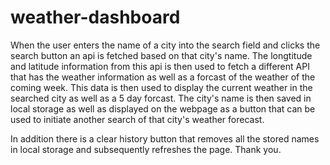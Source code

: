 # weather-dashboard
 
When the user enters the name of a city into the search field and clicks the search button an api is fetched based on that city's name. The longtitude and latitude information from this api is then used to fetch a different API that has the weather information as well as a forcast of the weather of the coming week. This data is then used to display the current weather in the searched city as well as a 5 day forcast. The city's name is then saved in local storage as well as displayed on the webpage as a button that can be used to initiate another search of that city's weather forecast. 

In addition there is a clear history button that removes all the stored names in local storage and subsequently refreshes the page. Thank you.